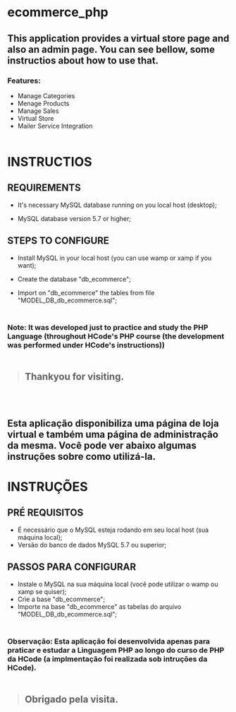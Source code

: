# ecommerce_php

## This application provides a virtual store page and also an admin page. You can see bellow, some instructios about how to use that.<br>
### Features:
- Manage Categories
- Menage Products
- Manage Sales
- Virtual Store
- Mailer Service Integration<br><br>

# INSTRUCTIOS

## REQUIREMENTS

- It's necessary MySQL database running on you local host (desktop);

- MySQL database version 5.7 or higher;

## STEPS TO CONFIGURE

- Install MySQL in your local host (you can use wamp or xamp if you want);

- Create the database "db_ecommerce";

- Import on "db_ecommerce" the tables from file "MODEL_DB_db_ecommerce.sql";

### <br>Note: It was developed just to practice and study the PHP Language (throughout HCode's PHP course (the development was performed under HCode's instructions))<br><br>
> ## Thankyou for visiting.

<br><br>

## Esta aplicação disponibiliza uma página de loja virtual e também uma página de administração da mesma. Você pode ver abaixo algumas instruções sobre como utilizá-la.

# INSTRUÇÕES

## PRÉ REQUISITOS

- É necessário que o MySQL esteja rodando em seu local host (sua máquina local);
- Versão do banco de dados MySQL 5.7 ou superior;

## PASSOS PARA CONFIGURAR

- Instale o MySQL na sua máquina local (você pode utilizar o wamp ou xamp se quiser);
- Crie a base "db_ecommerce";
- Importe na base "db_ecommerce" as tabelas do arquivo "MODEL_DB_db_ecommerce.sql";

### <br>Observação: Esta aplicação foi desenvolvida apenas para praticar e estudar a Linguagem PHP ao longo do curso de PHP da HCode (a implmentação foi realizada sob intruções da HCode).<br><br>

> ## Obrigado pela visita.
